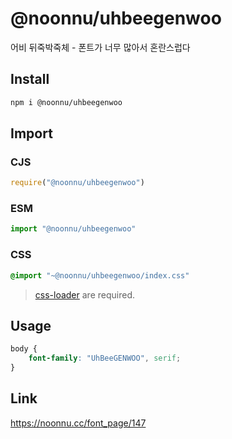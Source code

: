 # @noonnu/uhbeegenwoo
어비 뒤죽박죽체 - 폰트가 너무 많아서 혼란스럽다

## Install
```sh
npm i @noonnu/uhbeegenwoo
```
## Import
### CJS
```js
require("@noonnu/uhbeegenwoo")
```
### ESM
```js
import "@noonnu/uhbeegenwoo"
```
### CSS 
```css
@import "~@noonnu/uhbeegenwoo/index.css"
```
> [css-loader](https://github.com/webpack-contrib/css-loader) are required.

## Usage
```css
body {
    font-family: "UhBeeGENWOO", serif;
}
```

## Link
https://noonnu.cc/font_page/147